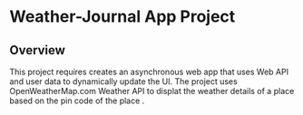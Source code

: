 # Weather-Journal App Project

## Overview
This project requires creates an asynchronous web app that uses Web API and user data to dynamically update the UI. The project uses OpenWeatherMap.com Weather API to displat the weather details of a place based on the pin code of the place .

